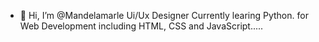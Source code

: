 - 👋 Hi, I’m @Mandelamarle Ui/Ux Designer 
Currently learing Python. for Web Development including HTML, CSS and JavaScript.....

<!---
Mandelamarle/Mandelamarle is a ✨ special ✨ repository because its `README.md` (this file) appears on your GitHub profile.
You can click the Preview link to take a look at your changes..
---->
